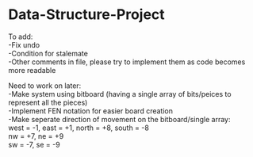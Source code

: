 # Data-Structure-Project
To add:</br>
-Fix undo</br>
-Condition for stalemate</br>
-Other comments in file, please try to implement them as code becomes more readable</br>

Need to work on later:</br>
-Make system using bitboard (having a single array of bits/peices to represent all the pieces)</br>
-Implement FEN notation for easier board creation</br>
-Make seperate direction of movement on the bitboard/single array:</br>
    west = -1, east = +1, north = +8, south = -8</br>
    nw = +7, ne = +9</br>
    sw = -7, se = -9</br>
